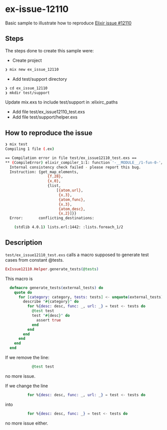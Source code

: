 # ex-issue-12110
Basic sample to illustrate how to reproduce [Elixir issue #12110](https://github.com/elixir-lang/elixir/issues/12110)

## Steps
The steps done to create this sample were:

* Create project
```bash
❯ mix new ex_issue_12110
```
* Add test/support directory
```bash
❯ cd ex_issue_12110
❯ mkdir test/support
```
Update mix.exs to include test/support in :elixirc_paths
* Add file test/ex_issue12110_test.exs
* Add file test/support/helper.exs

## How to reproduce the issue
```bash
❯ mix test
Compiling 1 file (.ex)

== Compilation error in file test/ex_issue12110_test.exs ==
** (CompileError) elixir_compiler_1:1: function '-__MODULE__/1-fun-0-'/2+6:
  Internal consistency check failed - please report this bug.
  Instruction: {get_map_elements,
                   {f,28},
                   {x,0},
                   {list,
                       [{atom,url},
                        {x,3},
                        {atom,func},
                        {x,3},
                        {atom,desc},
                        {x,2}]}}
  Error:       conflicting_destinations:

    (stdlib 4.0.1) lists.erl:1442: :lists.foreach_1/2
```

## Description

`test/ex_issue12110_test.exs` calls a macro supposed to generate test cases from constant @tests.
```elixir
ExIssue12110.Helper.generate_tests(@tests)
```

This macro is
```elixir
  defmacro generate_tests(external_tests) do
    quote do
      for [category: category, tests: tests] <- unquote(external_tests) do
        describe "#{category}" do
          for %{desc: desc, func: _, url: _} = test <- tests do
            @test test
            test "#{desc}" do
              assert true
            end
          end
        end
      end
    end
  end
```

If we remove the line:
```elixir
            @test test
```
no more issue.

If we change the line
```elixir
          for %{desc: desc, func: _, url: _} = test <- tests do
```
into
```elixir
          for %{desc: desc, func: _} = test <- tests do
```
no more issue either.
